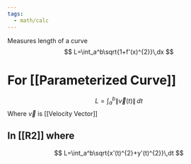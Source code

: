 ```yaml
---
tags:
  - math/calc
---
```

Measures length of a curve
$$
L=\int_a^b\sqrt{1+f'(x)^{2}}\,dx
$$
# For [[Parameterized Curve]]
$$
L=\int_a^b{\|\vec{v}(t)\|\,dt}
$$
Where $\vec{v}$ is [[Velocity Vector]]
## In [[R2]] where 
$$
L=\int_a^b\sqrt{x'(t)^{2}+y'(t)^{2}}\,dt
$$